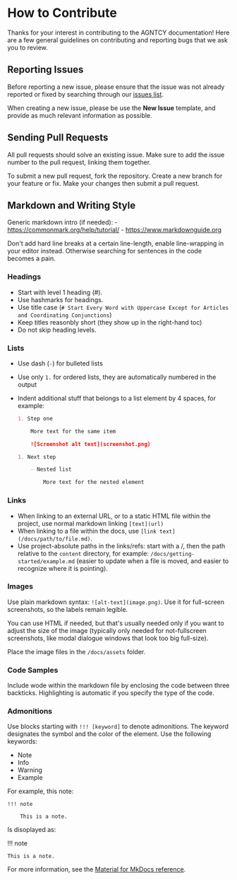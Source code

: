 # How to Contribute

Thanks for your interest in contributing to the AGNTCY documentation! Here are a few general guidelines on contributing and
reporting bugs that we ask you to review.

## Reporting Issues

Before reporting a new issue, please ensure that the issue was not already reported or fixed by searching through our
[issues list](https://github.com/agntcy/docs/issues).

When creating a new issue, please be use the **New Issue** template, and provide as much relevant information as
possible.

## Sending Pull Requests

All pull requests should solve an existing issue. Make sure to add the issue number to the pull request, linking them together.

To submit a new pull request, fork the repository. Create a new branch for your feature or fix. Make your changes then submit a pull request.

## Markdown and Writing Style

Generic markdown intro (if needed):
    - https://commonmark.org/help/tutorial/
    - https://www.markdownguide.org

Don't add hard line breaks at a certain line-length, enable line-wrapping in your editor instead. Otherwise searching for sentences in the code becomes a pain.

### Headings

- Start with level 1 heading (#).
- Use hashmarks for headings.
- Use title case (`# Start Every Word with Uppercase Except for Articles and Coordinating Conjunctions`)
- Keep titles reasonbly short (they show up in the right-hand toc)
- Do not skip heading levels.

### Lists

- Use dash (`-`) for bulleted lists
- Use only `1.` for ordered lists, they are automatically numbered in the output
- Indent additional stuff that belongs to a list element by 4 spaces, for example:

    ```md
    1. Step one

        More text for the same item

        ![Screenshot alt text](screenshot.png)

    1. Next step

        - Nested list

            More text for the nested element
    ```

### Links

- When linking to an external URL, or to a static HTML file within the project, use normal markdown linking `[text](url)`
- When linking to a file within the docs, use `[link text](/docs/path/to/file.md)`.
- Use project-absolute paths in the links/refs: start with a /, then the path relative to the `content` directory, for example: `/docs/getting-started/example.md` (easier to update when a file is moved, and easier to recognize where it is pointing).

### Images

Use plain markdown syntax: `![alt-text](image.png)`. Use it for full-screen screenshots, so the labels remain legible.

You can use HTML if needed, but that's usually needed only if you want to adjust the size of the image (typically only needed for not-fullscreen screenshots, like modal dialogue windows that look too big full-size).

Place the image files in the `/docs/assets` folder.


### Code Samples

Include wode within the markdown file by enclosing the code between three backticks. Highlighting is automatic if you specify the type of the code.

### Admonitions

Use blocks starting with `!!! [keyword]` to denote admonitions. The keyword designates the symbol and the color of the element. Use the following keywords:

- Note
- Info
- Warning
- Example

For example, this note:

```
!!! note

    This is a note.
```

Is disoplayed as:

!!! note

    This is a note.

For more information, see the [Material for MkDocs reference](https://squidfunk.github.io/mkdocs-material/reference/).